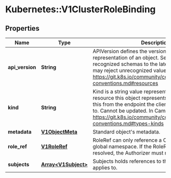 # Kubernetes::V1ClusterRoleBinding

## Properties
Name | Type | Description | Notes
------------ | ------------- | ------------- | -------------
**api_version** | **String** | APIVersion defines the versioned schema of this representation of an object. Servers should convert recognized schemas to the latest internal value, and may reject unrecognized values. More info: https://git.k8s.io/community/contributors/devel/api-conventions.md#resources | [optional] 
**kind** | **String** | Kind is a string value representing the REST resource this object represents. Servers may infer this from the endpoint the client submits requests to. Cannot be updated. In CamelCase. More info: https://git.k8s.io/community/contributors/devel/api-conventions.md#types-kinds | [optional] 
**metadata** | [**V1ObjectMeta**](V1ObjectMeta.md) | Standard object&#39;s metadata. | [optional] 
**role_ref** | [**V1RoleRef**](V1RoleRef.md) | RoleRef can only reference a ClusterRole in the global namespace. If the RoleRef cannot be resolved, the Authorizer must return an error. | 
**subjects** | [**Array&lt;V1Subject&gt;**](V1Subject.md) | Subjects holds references to the objects the role applies to. | [optional] 


